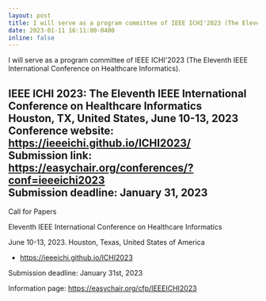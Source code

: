 ```yaml
---
layout: post
title: I will serve as a program committee of IEEE ICHI'2023 (The Eleventh IEEE International Conference on Healthcare Informatics).  
date: 2023-01-11 16:11:00-0400
inline: false
---
```


I will serve as a program committee of IEEE ICHI'2023 (The Eleventh IEEE International Conference on Healthcare Informatics). 

IEEE ICHI 2023: The Eleventh IEEE International Conference on Healthcare Informatics  
Houston, TX, United States, June 10-13, 2023  
Conference website: 	https://ieeeichi.github.io/ICHI2023/  
Submission link: 	https://easychair.org/conferences/?conf=ieeeichi2023  
Submission deadline: 	January 31, 2023  
----------------------------------------------------------

Call for Papers

Eleventh IEEE International Conference on Healthcare Informatics

June 10-13, 2023. Houston, Texas, United States of America

- https://ieeeichi.github.io/ICHI2023

Submission deadline: January 31st, 2023

Information page: https://easychair.org/cfp/IEEEICHI2023 
